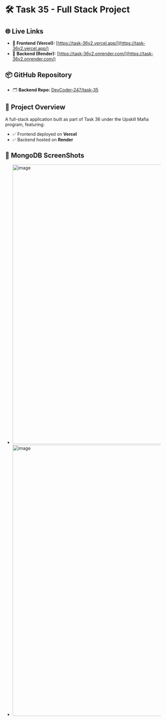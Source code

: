 # 🛠️ Task 35 - Full Stack Project

## 🌐 Live Links

- 🔗 **Frontend (Vercel):** [https://task-36v2.vercel.app/](https://task-36v2.vercel.app/)
- 🔗 **Backend (Render):** [https://task-36v2.onrender.com/](https://task-36v2.onrender.com/)

## 📦 GitHub Repository

- 🗂️ **Backend Repo:** [DevCoder-247/task-35](https://github.com/DevCoder-247/task-36v2)

## 📑 Project Overview

A full-stack application built as part of Task 36 under the Upskill Mafia program, featuring:

- ✅ Frontend deployed on **Vercel**
- ✅ Backend hosted on **Render**

## 📑 MongoDB ScreenShots
- <img width="1907" height="903" alt="image" src="https://github.com/user-attachments/assets/f9fbe05b-1501-4708-87fa-e7f8cd2d00b0" />
- <img width="1932" height="876" alt="image" src="https://github.com/user-attachments/assets/cbd263e9-143d-43fd-80f5-859f41241170" />


